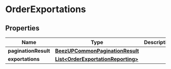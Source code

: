
# OrderExportations

## Properties
Name | Type | Description | Notes
------------ | ------------- | ------------- | -------------
**paginationResult** | [**BeezUPCommonPaginationResult**](BeezUPCommonPaginationResult.md) |  |  [optional]
**exportations** | [**List&lt;OrderExportationReporting&gt;**](OrderExportationReporting.md) |  |  [optional]



